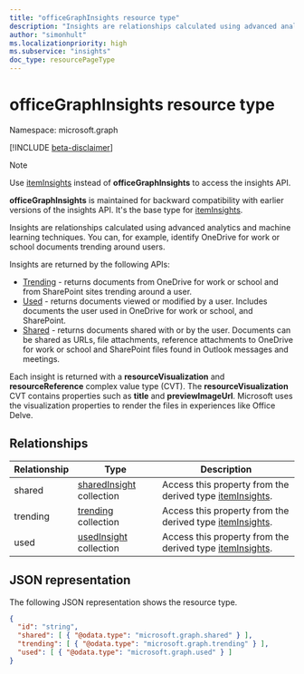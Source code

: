 ```yaml
---
title: "officeGraphInsights resource type"
description: "Insights are relationships calculated using advanced analytics and machine learning techniques."
author: "simonhult"
ms.localizationpriority: high
ms.subservice: "insights"
doc_type: resourcePageType
---
```


# officeGraphInsights resource type

Namespace: microsoft.graph

[!INCLUDE [beta-disclaimer](../../includes/beta-disclaimer.md)]

> [!NOTE]
> Use [itemInsights](iteminsights.md) instead of **officeGraphInsights** to access the insights API.
> 
> **officeGraphInsights** is maintained for backward compatibility with earlier versions of the insights API. It's the base type for [itemInsights](iteminsights.md).

Insights are relationships calculated using advanced analytics and machine learning techniques. You can, for example, identify OneDrive for work or school documents trending around users.

Insights are returned by the following APIs:

- [Trending](insights-trending.md) - returns documents from OneDrive for work or school and from SharePoint sites trending around a user.
- [Used](insights-used.md) - returns documents viewed or modified by a user. Includes documents the user used in OneDrive for work or school, and SharePoint.
- [Shared](insights-shared.md) - returns documents shared with or by the user. Documents can be shared as URLs, file attachments, reference attachments to OneDrive for work or school and SharePoint files found in Outlook messages and meetings.

Each insight is returned with a **resourceVisualization** and **resourceReference** complex value type (CVT). The **resourceVisualization** CVT contains properties such as **title** and **previewImageUrl**. Microsoft uses the visualization properties to render the files in experiences like Office Delve.

## Relationships

| Relationship      | Type          | Description  |
| ------------- |---------------| -------------|
| shared    	| [sharedInsight](insights-shared.md) collection		| Access this property from the derived type [itemInsights](iteminsights.md).|
| trending    	| [trending](insights-trending.md) collection		| Access this property from the derived type [itemInsights](iteminsights.md).|
| used    	| [usedInsight](insights-used.md) collection		| Access this property from the derived type [itemInsights](iteminsights.md).|


## JSON representation

The following JSON representation shows the resource type.
<!-- {
  "blockType": "resource",
  "keyProperty":"id",
  "baseType":"microsoft.graph.entity",
  "optionalProperties": [
    "trending",
    "used",
    "shared"
  ],
  "@odata.type": "microsoft.graph.officeGraphInsights"
}-->

```json
{
  "id": "string",
  "shared": [ { "@odata.type": "microsoft.graph.shared" } ],
  "trending": [ { "@odata.type": "microsoft.graph.trending" } ],
  "used": [ { "@odata.type": "microsoft.graph.used" } ]
}
```

